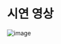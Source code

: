 # 시연 영상

![image](https://github.com/user-attachments/assets/71b7dd5d-0781-451f-b2a5-be312f0041dd)

